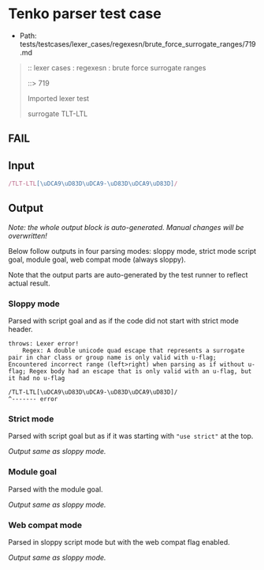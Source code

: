 # Tenko parser test case

- Path: tests/testcases/lexer_cases/regexesn/brute_force_surrogate_ranges/719.md

> :: lexer cases : regexesn : brute force surrogate ranges
>
> ::> 719
>
> Imported lexer test
>
> surrogate TLT-LTL

## FAIL

## Input

`````js
/TLT-LTL[\uDCA9\uD83D\uDCA9-\uD83D\uDCA9\uD83D]/
`````

## Output

_Note: the whole output block is auto-generated. Manual changes will be overwritten!_

Below follow outputs in four parsing modes: sloppy mode, strict mode script goal, module goal, web compat mode (always sloppy).

Note that the output parts are auto-generated by the test runner to reflect actual result.

### Sloppy mode

Parsed with script goal and as if the code did not start with strict mode header.

`````
throws: Lexer error!
    Regex: A double unicode quad escape that represents a surrogate pair in char class or group name is only valid with u-flag; Encountered incorrect range (left>right) when parsing as if without u-flag; Regex body had an escape that is only valid with an u-flag, but it had no u-flag

/TLT-LTL[\uDCA9\uD83D\uDCA9-\uD83D\uDCA9\uD83D]/
^------- error
`````

### Strict mode

Parsed with script goal but as if it was starting with `"use strict"` at the top.

_Output same as sloppy mode._

### Module goal

Parsed with the module goal.

_Output same as sloppy mode._

### Web compat mode

Parsed in sloppy script mode but with the web compat flag enabled.

_Output same as sloppy mode._
